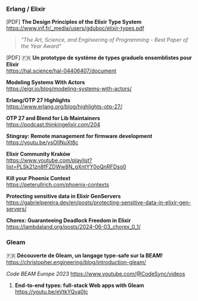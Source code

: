### Erlang / Elixir

[PDF] **The Design Principles of the Elixir Type System**  
https://www.irif.fr/_media/users/gduboc/elixir-types.pdf

> _"The Art, Science, and Engineering of Programming - Best Paper of the Year
> Award"_

[PDF] 🇫🇷 **Un prototype de système de types graduels ensemblistes pour Elixir**  
https://hal.science/hal-04406407/document

**Modeling Systems With Actors**  
https://eigr.io/blog/modeling-systems-with-actors/

**Erlang/OTP 27 Highlights**  
https://www.erlang.org/blog/highlights-otp-27/

**OTP 27 and Blend for Lib Maintainers**  
https://podcast.thinkingelixir.com/204

**Stingray: Remote management for firmware development**  
https://youtu.be/ysOIlNuXt8c

**Elixir Community Kraków**  
https://www.youtube.com/playlist?list=PLSk21zn8fFZDWw8N_gXntYY0oQnRFDso0

**Kill your Phoenix Context**  
https://peterullrich.com/phoenix-contexts

**Protecting sensitive data in Elixir GenServers**  
https://gabrielpereira.dev/en/posts/protecting-sensitive-data-in-elixir-gen-servers/

**Chorex: Guaranteeing Deadlock Freedom in Elixir**  
https://lambdaland.org/posts/2024-06-03_chorex_0_1/

### Gleam

🇫🇷 **Découverte de Gleam, un langage type-safe sur la BEAM!**  
https://christopher.engineering/blog/introduction-gleam/

_Code BEAM Europe 2023_ https://www.youtube.com/@CodeSync/videos

1. **End-to-end types: full-stack Web apps with Gleam**  
   https://youtu.be/eVtkYQva0Ic
